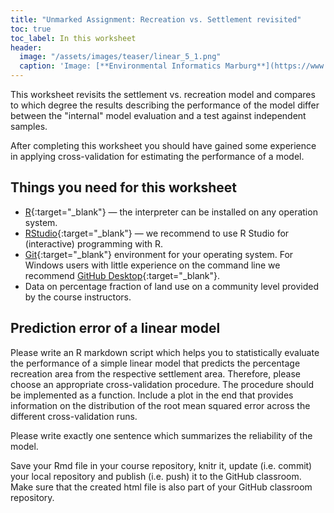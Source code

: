 ```yaml
---
title: "Unmarked Assignment: Recreation vs. Settlement revisited"
toc: true
toc_label: In this worksheet
header:
  image: "/assets/images/teaser/linear_5_1.png"
  caption: 'Image: [**Environmental Informatics Marburg**](https://www.uni-marburg.de/en/fb19/disciplines/physisch/environmentalinformatics)'
---
```


This worksheet revisits the settlement vs. recreation model and compares to which degree the results describing the performance of the model differ between the "internal" model evaluation and a test against independent samples.

After completing this worksheet you should have gained some experience in applying cross-validation for estimating the performance of a model.



## Things you need for this worksheet
  * [R](https://cran.r-project.org/){:target="_blank"} — the interpreter can be installed on any operation system.
  * [RStudio](https://www.rstudio.com/){:target="_blank"} — we recommend to use R Studio for (interactive) programming with R.
  * [Git](https://git-scm.com/downloads){:target="_blank"} environment for your operating system. For Windows users with little experience on the command line we recommend [GitHub Desktop](https://desktop.github.com/){:target="_blank"}.
  * Data on percentage fraction of land use on a community level provided by the course instructors.


## Prediction error of a linear model
Please write an R markdown script which helps you to statistically evaluate the performance of a simple linear model that predicts the percentage recreation area from the respective settlement area. Therefore, please choose an appropriate cross-validation procedure. The procedure should be implemented as a function. 
Include a plot in the end that provides information on the distribution of the root mean squared error across the different cross-validation runs.

Please write exactly one sentence which summarizes the reliability of the model.

Save your Rmd file in your course repository, knitr it, update (i.e. commit) your local repository and publish (i.e. push) it to the GitHub classroom. 
Make sure that the created html file is also part of your GitHub classroom repository.



